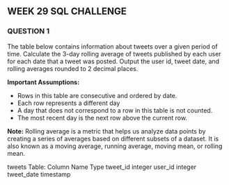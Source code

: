 ## WEEK 29 SQL CHALLENGE

### QUESTION 1

The table below contains information about tweets over a given period of time. Calculate the 3-day rolling average of tweets published by each user for each date that a tweet was posted. Output the user id, tweet date, and rolling averages rounded to 2 decimal places.

**Important Assumptions:**
- Rows in this table are consecutive and ordered by date.
- Each row represents a different day
- A day that does not correspond to a row in this table is not counted.
- The most recent day is the next row above the current row.

**Note:** Rolling average is a metric that helps us analyze data points by creating a series of averages based on different subsets of a dataset. It is also known as a moving average, running average, moving mean, or rolling mean.


tweets Table:
Column Name	Type
tweet_id	integer
user_id	integer
tweet_date	timestamp